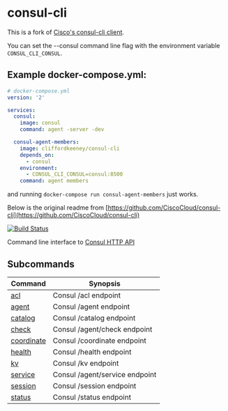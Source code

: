 # consul-cli

This is a fork of [Cisco's consul-cli client](https://github.com/CiscoCloud/consul-cli).  

You can set the --consul command line flag with the environment variable `CONSUL_CLI_CONSUL`.
 
## Example docker-compose.yml:
```yml
# docker-compose.yml
version: '2'

services:
  consul:
    image: consul
    command: agent -server -dev

  consul-agent-members:
    image: cliffordkeeney/consul-cli
    depends_on:
      - consul
    environment:
      - CONSUL_CLI_CONSUL=consul:8500
    command: agent members
```
 
 and running `docker-compose run consul-agent-members` just works.
 
 Below is the original readme from [https://github.com/CiscoCloud/consul-cli](https://github.com/CiscoCloud/consul-cli) 
 

[![Build Status](https://travis-ci.org/CiscoCloud/consul-cli.svg)](https://travis-ci.org/CiscoCloud/consul-cli)

Command line interface to [Consul HTTP API](https://consul.io/docs/agent/http.html)

## Subcommands

| Command | Synopsis |
| ------- | -------- |
| [acl](https://github.com/CiscoCloud/consul-cli/wiki/ACL) | Consul /acl endpoint
| [agent](https://github.com/CiscoCloud/consul-cli/wiki/Agent) | Consul /agent endpoint
| [catalog](https://github.com/CiscoCloud/consul-cli/wiki/Agent) | Consul /catalog endpoint
| [check](https://github.com/CiscoCloud/consul-cli/wiki/Check) | Consul /agent/check endpoint
| [coordinate](https://github.com/CiscoCloud/consul-cli/wiki/Coordinate) | Consul /coordinate endpoint
| [health](https://github.com/CiscoCloud/consul-cli/wiki/Health) | Consul /health endpoint
| [kv](https://github.com/CiscoCloud/consul-cli/wiki/KV) | Consul /kv endpoint
| [service](https://github.com/CiscoCloud/consul-cli/wiki/Service) | Consul /agent/service endpoint
| [session](https://github.com/CiscoCloud/consul-cli/wiki/Session) | Consul /session endpoint
| [status](https://github.com/CiscoCloud/consul-cli/wiki/Status) | Consul /status endpoint
